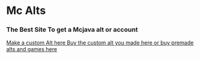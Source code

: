 <html><body><h1>Mc Alts</h1>
  <h3>The Best Site To get a Mcjava alt or account</h3>
  <a href = "https://forms.gle/CiRJtdTkJqAFkifu7"> Make a custom Alt here </a>
  <a href = "https://sellix.io/Zombiefied4728"> Buy the custom alt you made here </a>
  <a href = "https://sellix.io/ShopMinecraftver"> or buy premade alts and games here
